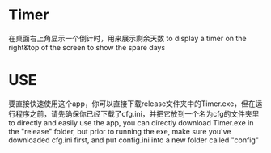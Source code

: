 # Timer
在桌面右上角显示一个倒计时，用来展示剩余天数
to display a timer on the right&amp;top of the screen to show the spare days
# USE
要直接快速使用这个app，你可以直接下载release文件夹中的Timer.exe，但在运行程序之前，请先确保你已经下载了cfg.ini，并把它放到一个名为cfg的文件夹里
to directly and easily use the app, you can directly download Timer.exe in the "release" folder, but prior to running the exe, make sure you've downloaded cfg.ini first, and put config.ini into a new folder called "config"
